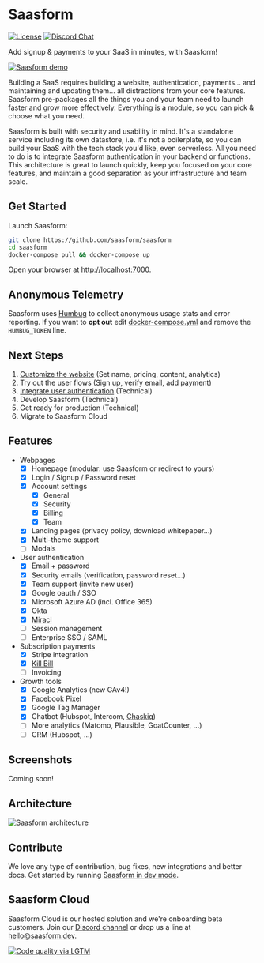 # Saasform

[![License](https://img.shields.io/github/license/saasform/saasform.svg)](https://github.com/saasform/saasform/blob/master/LICENSE)
[![Discord Chat](https://img.shields.io/badge/chat-Discord-green.svg)](https://discord.gg/cbWW8akyW9)

Add signup & payments to your SaaS in minutes, with Saasform!

[![Saasform demo](https://raw.githubusercontent.com/saasform/saasform/main/docs/images/saasform-demo-video.png)](https://youtu.be/YCboaYBL7g4)

Building a SaaS requires building a website, authentication, payments... and maintaining and updating them... all distractions from your core features. Saasform pre-packages all the things you and your team need to launch faster and grow more effectively. Everything is a module, so you can pick & choose what you need.

Saasform is built with security and usability in mind. It's a standalone service including its own datastore, i.e. it's not a boilerplate, so you can build your SaaS with the tech stack you'd like, even serverless. All you need to do is to integrate Saasform authentication in your backend or functions. This architecture is great to launch quickly, keep you focused on your core features, and maintain a good separation as your infrastructure and team scale.

## Get Started

Launch Saasform:

```bash
git clone https://github.com/saasform/saasform
cd saasform
docker-compose pull && docker-compose up
```

Open your browser at [http://localhost:7000](http://localhost:7000).

## Anonymous Telemetry

Saasform uses [Humbug](https://github.com/bugout-dev/humbug) to collect anonymous usage stats and error reporting. If you want to **opt out** edit [docker-compose.yml](https://github.com/saasform/saasform/blob/main/docker-compose.yml#L32) and remove the `HUMBUG_TOKEN` line.

## Next Steps

1. [Customize the website](https://docs.saasform.dev/start/customize-website) (Set name, pricing, content, analytics)
1. Try out the user flows (Sign up, verify email, add payment)
1. [Integrate user authentication](https://docs.saasform.dev/start/integrate-user-authentication) (Technical)
1. Develop Saasform (Technical)
1. Get ready for production (Technical)
1. Migrate to Saasform Cloud

## Features

- Webpages
  - [x] Homepage (modular: use Saasform or redirect to yours)
  - [x] Login / Signup / Password reset
  - [x] Account settings
    - [x] General
    - [x] Security
    - [x] Billing
    - [x] Team
  - [x] Landing pages (privacy policy, download whitepaper...)
  - [x] Multi-theme support
  - [ ] Modals
- User authentication
  - [x] Email + password
  - [x] Security emails (verification, password reset...)
  - [x] Team support (invite new user)
  - [x] Google oauth / SSO
  - [x] Microsoft Azure AD (incl. Office 365)
  - [x] Okta
  - [x] [Miracl](https://miracl.com)
  - [ ] Session management
  - [ ] Enterprise SSO / SAML
- Subscription payments
  - [x] Stripe integration
  - [x] [Kill Bill](https://killbill.io)
  - [ ] Invoicing
- Growth tools
  - [x] Google Analytics (new GAv4!)
  - [x] Facebook Pixel
  - [x] Google Tag Manager
  - [x] Chatbot (Hubspot, Intercom, [Chaskiq](https://chaskiq.io))
  - [ ] More analytics (Matomo, Plausible, GoatCounter, ...)
  - [ ] CRM (Hubspot, ...)

## Screenshots

Coming soon!

## Architecture

![Saasform architecture](https://raw.githubusercontent.com/saasform/saasform/main/docs/images/saasform-architecture.png)

## Contribute

We love any type of contribution, bug fixes, new integrations and better docs. Get started by running [Saasform in dev mode](https://docs.saasform.dev/contrib/dev).

## Saasform Cloud

Saasform Cloud is our hosted solution and we're onboarding beta customers. Join our [Discord channel](https://discord.gg/cbWW8akyW9) or drop us a line at [hello@saasform.dev](mailto:hello@saasform.dev).

[![Code quality via LGTM](https://img.shields.io/lgtm/grade/javascript/g/saasform/saasform.svg)](https://lgtm.com/projects/g/saasform/saasform/context:javascript)
